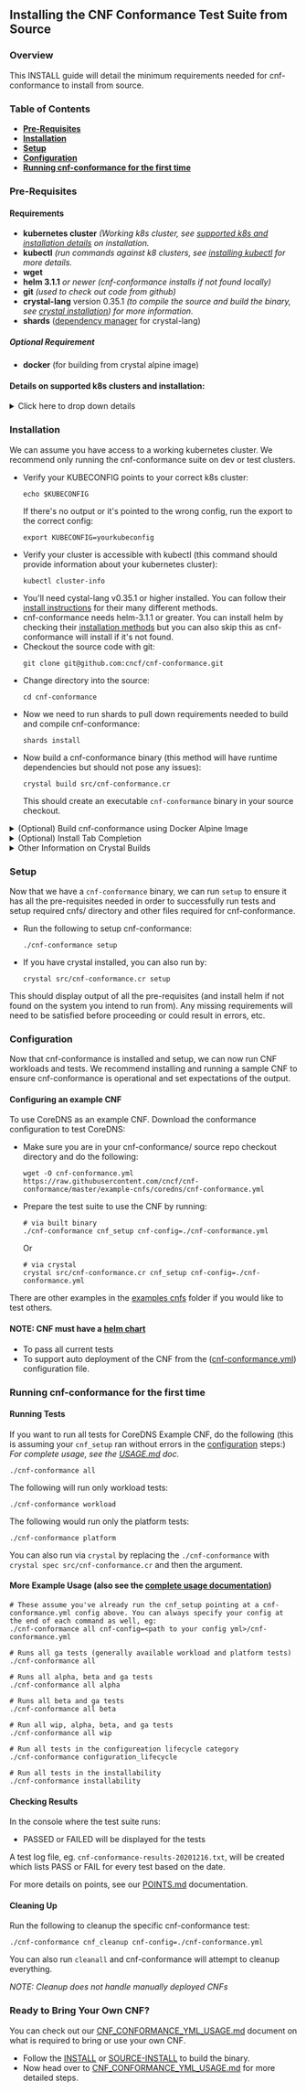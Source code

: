 Installing the CNF Conformance Test Suite from Source
---
### Overview
This INSTALL guide will detail the minimum requirements needed for cnf-conformance to install from source.

### Table of Contents
* [**Pre-Requisites**](#Pre-Requisites)
* [**Installation**](#Installation)
* [**Setup**](#Setup)
* [**Configuration**](#Configuration)
* [**Running cnf-conformance for the first time**](#Running-cnf-conformance-for-the-first-time)

### Pre-Requisites

#### Requirements
* **kubernetes cluster** *(Working k8s cluster, see [supported k8s and installation details](#Details-on-supported-k8s-clusters-and-installation) on installation.*
* **kubectl** *(run commands against k8 clusters, see [installing kubectl](https://kubernetes.io/docs/tasks/tools/install-kubectl/) for more details.*
* **wget**
* **helm 3.1.1** *or newer* *(cnf-conformance installs if not found locally)*
* **git** *(used to check out code from github)*
* **crystal-lang** version 0.35.1 *(to compile the source and build the binary, see [crystal installation](https://crystal-lang.org/install/)) for more information.*
* **shards** ([dependency manager](https://github.com/crystal-lang/shards) for crystal-lang)
##### Optional Requirement
* **docker** (for building from crystal alpine image)

#### Details on supported k8s clusters and installation:
<details><summary>Click here to drop down details</summary>

<p>

##### Supported k8s Clusters
- [Access](https://kubernetes.io/docs/tasks/access-application-cluster/access-cluster/) to a working [Certified K8s](https://cncf.io/ck) cluster via [KUBECONFIG environment variable](https://kubernetes.io/docs/tasks/access-application-cluster/configure-access-multiple-clusters/#set-the-kubeconfig-environment-variable). (See [K8s Getting started guide](https://kubernetes.io/docs/setup/) for options)
-  Follow the optional instructions below if you don't already have a k8s cluster setup

##### Kind

- Follow the [kind install](KIND-INSTALL.md) instructions to setup a cluster in [kind](https://kind.sigs.k8s.io/)

##### k8s-infra

- You can clone the CNF-Testbed project if you have an account at Equinix Metal (formerly Packet.net). Get the code by running the following:

```
git clone https://github.com/cncf/cnf-testbed.git
```

- Clone the K8s-infra repo then Follow the [prerequisites](https://github.com/cncf/cnf-testbed/tree/master/tools#pre-requisites) for [deploying a K8s cluster](https://github.com/cncf/cnf-testbed/tree/master/tools#deploying-a-kubernetes-cluster-using-the-makefile--ci-tools) for a Equinix Metal host.
- If you already have IP addresses for your provider, and you want to manually install a K8s cluster, you can use k8s-infra to do this within your cnf-testbed repo clone.

```
cd tools/ && git clone https://github.com/crosscloudci/k8s-infra.git
```

- Now follow the [K8s-infra quick start](https://github.com/crosscloudci/k8s-infra/blob/master/README.md#quick-start) for instructions on how to install.

</p>
</details>



### Installation
We can assume you have access to a working kubernetes cluster. We recommend only running the cnf-conformance suite on dev or test clusters.

- Verify your KUBECONFIG points to your correct k8s cluster:
  ```
  echo $KUBECONFIG
  ```
  If there's no output or it's pointed to the wrong config, run the export to the correct config:
  ```
  export KUBECONFIG=yourkubeconfig
  ```
- Verify your cluster is accessible with kubectl (this command should provide information about your kubernetes cluster):
  ```
  kubectl cluster-info
  ```
- You'll need cystal-lang v0.35.1 or higher installed. You can follow their [install instructions](https://crystal-lang.org/install/) for their many different methods.
- cnf-conformance needs helm-3.1.1 or greater. You can install helm by checking their [installation methods](https://helm.sh/docs/helm/helm_install/) but you can also skip this as cnf-conformance will install if it's not found.
- Checkout the source code with git:
  ```
  git clone git@github.com:cncf/cnf-conformance.git
  ```
- Change directory into the source:
  ```
  cd cnf-conformance
  ```
- Now we need to run shards to pull down requirements needed to build and compile cnf-conformance:
  ```
  shards install
  ```
- Now build a cnf-conformance binary (this method will have runtime dependencies but should not pose any issues):
  ```
  crystal build src/cnf-conformance.cr
  ```
  This should create an executable `cnf-conformance` binary in your source checkout.
  
<details><summary>(Optional) Build cnf-conformance using Docker  Alpine Image</summary>
<p>

We use the official crystal alpine docker image for builds; seen in [actions.yml](.github/workflows/actions.yml)

*This build method is static and DOES NOT have any runtime dependencies.*

- To build using docker crystal alpine image (great if you don't have crystal installed)

```
docker pull crystallang/crystal:0.35.1-alpine
docker run --rm -it -v $PWD:/workspace -w /workspace crystallang/crystal:0.35.1-alpine crystal build src/cnf-conformance.cr --release --static --link-flags "-lxml2 -llzma"
```
</p>
</details>

<details> <summary>(Optional) Install Tab Completion</summary>

<p>
NOTE: Also compatible with the installation styles from kubectl completion install if you prefer
https://kubernetes.io/docs/tasks/tools/install-kubectl/#enable-kubectl-autocompletion

You will need to have cnf-conformance executable in your current PATH for this to work properly.

```
./cnf-conformance completion -l error > test.sh
source test.sh
```
</p>
</details>

<details><summary>Other Information on Crystal Builds</summary>
<p>
The CNF Conformance Test Suite is modeled after make, or if you're familiar with Ruby, [rake](https://github.com/ruby/rake). Conformance tests are created via tasks using the Crystal library, [SAM.cr](https://github.com/imdrasil/sam.cr).

To run the automated test suite within the source clone:

```
crystal spec
```
</p></details>

### Setup
Now that we have a `cnf-conformance` binary, we can run `setup` to ensure it has all the pre-requisites needed in order to successfully run tests and setup required cnfs/ directory and other files required for cnf-conformance.

- Run the following to setup cnf-conformance:
  ```
  ./cnf-conformance setup
  ```
- If you have crystal installed, you can also run by:
  ```
  crystal src/cnf-conformance.cr setup
  ```
This should display output of all the pre-requisites (and install helm if not found on the system you intend to run from). Any missing requirements will need to be satisfied before proceeding or could result in errors, etc.

### Configuration
Now that cnf-conformance is installed and setup, we can now run CNF workloads and tests. We recommend installing and running a sample CNF to ensure cnf-conformance is operational and set expectations of the output.


#### Configuring an example CNF

To use CoreDNS as an example CNF. Download the conformance configuration to test CoreDNS:

- Make sure you are in your cnf-conformance/ source repo checkout directory and do the following:
  ```
  wget -O cnf-conformance.yml https://raw.githubusercontent.com/cncf/cnf-conformance/master/example-cnfs/coredns/cnf-conformance.yml
  ```
- Prepare the test suite to use the CNF by running:
  ```
  # via built binary
  ./cnf-conformance cnf_setup cnf-config=./cnf-conformance.yml
  ```
  Or
  ```
  # via crystal
  crystal src/cnf-conformance.cr cnf_setup cnf-config=./cnf-  conformance.yml
  ```

There are other examples in the [examples cnfs](https://github.com/cncf/cnf-conformance/tree/master/example-cnfs) folder if you would like to test others.

#### NOTE: CNF **must** have a [helm chart](https://helm.sh/)

- To pass all current tests
- To support auto deployment of the CNF from the ([cnf-conformance.yml](https://github.com/cncf/cnf-conformance/blob/master/CNF_CONFORMANCE_YML_USAGE.md)) configuration file.

### Running cnf-conformance for the first time

#### Running Tests

If you want to run all tests for CoreDNS Example CNF, do the following (this is assuming your `cnf_setup` ran without errors in the [configuration](#Configuring-an-example-CNF) steps:)
_For complete usage, see the [USAGE.md](USAGE.md) doc._

```
./cnf-conformance all
```

The following will run only workload tests:
```
./cnf-conformance workload 
```

The following would run only the platform tests:
```
./cnf-conformance platform 
```
You can also run via `crystal` by replacing the `./cnf-conformance` with `crystal spec src/cnf-conformance.cr` and then the argument.

#### More Example Usage (also see the [complete usage documentation](https://github.com/cncf/cnf-conformance/blob/master/USAGE.md))

```
# These assume you've already run the cnf_setup pointing at a cnf-conformance.yml config above. You can always specify your config at the end of each command as well, eg:
./cnf-conformance all cnf-config=<path to your config yml>/cnf-conformance.yml

# Runs all ga tests (generally available workload and platform tests)
./cnf-conformance all

# Runs all alpha, beta and ga tests
./cnf-conformance all alpha

# Runs all beta and ga tests
./cnf-conformance all beta

# Run all wip, alpha, beta, and ga tests
./cnf-conformance all wip

# Run all tests in the configureation lifecycle category
./cnf-conformance configuration_lifecycle

# Run all tests in the installability
./cnf-conformance installability
```

#### Checking Results

In the console where the test suite runs:
- PASSED or FAILED will be displayed for the tests

A test log file, eg. `cnf-conformance-results-20201216.txt`, will be created which lists PASS or FAIL for every test based on the date.

For more details on points, see our [POINTS.md](./POINTS.md) documentation.

#### Cleaning Up

Run the following to cleanup the specific cnf-conformance test:
```
./cnf-conformance cnf_cleanup cnf-config=./cnf-conformance.yml
```
You can also run `cleanall` and cnf-conformance will attempt to cleanup everything.

_NOTE: Cleanup does not handle manually deployed CNFs_

### Ready to Bring Your Own CNF?
You can check out our [CNF_CONFORMANCE_YML_USAGE.md](https://github.com/cncf/cnf-conformance/blob/master/CNF_CONFORMANCE_YML_USAGE.md) document on what is required to bring or use your own CNF.

- Follow the [INSTALL](https://github.com/cncf/cnf-conformance/blob/master/INSTALL.md) or [SOURCE-INSTALL](https://github.com/cncf/cnf-conformance/blob/master/SOURCE-INSTALL.md) to build the binary.
- Now head over to [CNF_CONFORMANCE_YML_USAGE.md](https://github.com/cncf/cnf-conformance/blob/master/CNF_CONFORMANCE_YML_USAGE.md) for more detailed steps.
